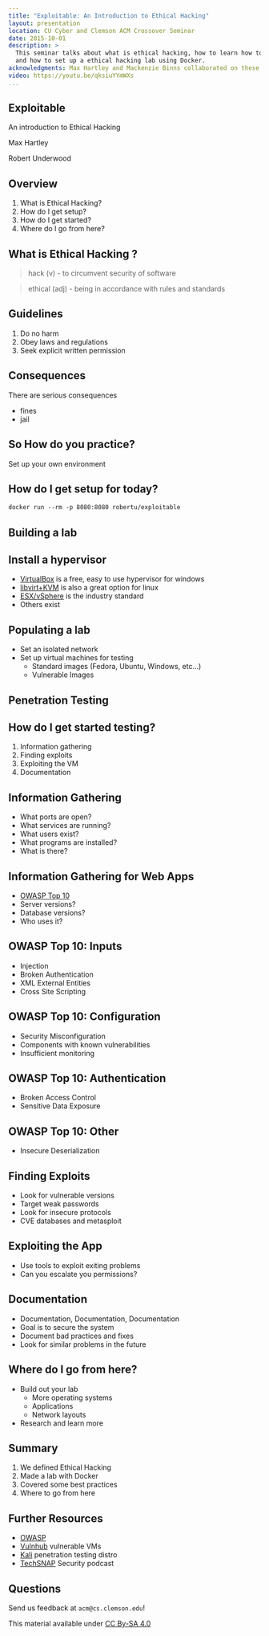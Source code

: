 ```yaml
---
title: "Exploitable: An Introduction to Ethical Hacking"
layout: presentation
location: CU Cyber and Clemson ACM Crossover Seminar
date: 2015-10-01
description: >
  This seminar talks about what is ethical hacking, how to learn how to do it,
  and how to set up a ethical hacking lab using Docker.
acknowledgments: Max Hartley and Mackenzie Binns collaborated on these slides
video: https://youtu.be/qksiuYYmWXs
...
```

<section id="exploitable" class="title-slide slide level1">
<h1>Exploitable</h1>
<p>An introduction to Ethical Hacking</p>
<p>Max Hartley</p>
<p>Robert Underwood</p>
</section>

<section id="overview" class="title-slide slide level1">
<h1>Overview</h1>
<ol type="1">
<li>What is Ethical Hacking?</li>
<li>How do I get setup?</li>
<li>How do I get started?</li>
<li>Where do I go from here?</li>
</ol>
</section>

<section id="what-is-ethical-hacking" class="title-slide slide level1">
<h1>What is Ethical Hacking ?</h1>
<blockquote>
<p>hack (v) - to circumvent security of software</p>
</blockquote>
<blockquote>
<p>ethical (adj) - being in accordance with rules and standards</p>
</blockquote>
</section>

<section id="guidelines" class="title-slide slide level1">
<h1>Guidelines</h1>
<ol type="1">
<li>Do no harm</li>
<li>Obey laws and regulations</li>
<li>Seek explicit written permission</li>
</ol>
</section>

<section id="consequences" class="title-slide slide level1">
<h1>Consequences</h1>
<p>There are serious consequences</p>
<ul>
<li>fines</li>
<li>jail</li>
</ul>
</section>

<section id="so-how-do-you-practice" class="title-slide slide level1">
<h1>So How do you practice?</h1>
<p>Set up your own environment</p>
</section>

<section id="how-do-i-get-setup-for-today" class="title-slide slide level1">
<h1>How do I get setup for today?</h1>
<div class="sourceCode" id="cb1"><pre class="sourceCode bash"><code class="sourceCode bash"><span id="cb1-1"><a href="#cb1-1" aria-hidden="true"></a><span class="ex">docker</span> run --rm -p 8080:8080 robertu/exploitable</span></code></pre></div>
</section>

<section id="building-a-lab" class="title-slide slide level1">
<h1>Building a lab</h1>

</section>

<section id="install-a-hypervisor" class="title-slide slide level1">
<h1>Install a hypervisor</h1>
<ul>
<li><a href="http://www.virtualbox.org">VirtualBox</a> is a free, easy to use hypervisor for windows</li>
<li><a href="http://www.libvirt.org">libvirt+KVM</a> is also a great option for linux</li>
<li><a href="https://www.vmware.com/products/vsphere-hypervisor.html">ESX/vSphere</a> is the industry standard</li>
<li>Others exist</li>
</ul>
</section>

<section id="populating-a-lab" class="title-slide slide level1">
<h1>Populating a lab</h1>
<ul>
<li>Set an isolated network</li>
<li>Set up virtual machines for testing
<ul>
<li>Standard images (Fedora, Ubuntu, Windows, etc…)</li>
<li>Vulnerable Images</li>
</ul></li>
</ul>
</section>

<section id="penetration-testing" class="title-slide slide level1">
<h1>Penetration Testing</h1>

</section>

<section id="how-do-i-get-started-testing" class="title-slide slide level1">
<h1>How do I get started testing?</h1>
<ol type="1">
<li>Information gathering</li>
<li>Finding exploits</li>
<li>Exploiting the VM</li>
<li>Documentation</li>
</ol>
</section>

<section id="information-gathering" class="title-slide slide level1">
<h1>Information Gathering</h1>
<ul>
<li>What ports are open?</li>
<li>What services are running?</li>
<li>What users exist?</li>
<li>What programs are installed?</li>
<li>What is there?</li>
</ul>
</section>

<section id="information-gathering-for-web-apps" class="title-slide slide level1">
<h1>Information Gathering for Web Apps</h1>
<ul>
<li><a href="https://www.owasp.org/index.php/Category:OWASP_Top_Ten_Project">OWASP Top 10</a></li>
<li>Server versions?</li>
<li>Database versions?</li>
<li>Who uses it?</li>
</ul>
</section>

<section id="owasp-top-10-inputs" class="title-slide slide level1">
<h1>OWASP Top 10: Inputs</h1>
<ul>
<li>Injection</li>
<li>Broken Authentication</li>
<li>XML External Entities</li>
<li>Cross Site Scripting</li>
</ul>
</section>

<section id="owasp-top-10-configuration" class="title-slide slide level1">
<h1>OWASP Top 10: Configuration</h1>
<ul>
<li>Security Misconfiguration</li>
<li>Components with known vulnerabilities</li>
<li>Insufficient monitoring</li>
</ul>
</section>

<section id="owasp-top-10-authentication" class="title-slide slide level1">
<h1>OWASP Top 10: Authentication</h1>
<ul>
<li>Broken Access Control</li>
<li>Sensitive Data Exposure</li>
</ul>
</section>

<section id="owasp-top-10-other" class="title-slide slide level1">
<h1>OWASP Top 10: Other</h1>
<ul>
<li>Insecure Deserialization</li>
</ul>
</section>

<section id="finding-exploits" class="title-slide slide level1">
<h1>Finding Exploits</h1>
<ul>
<li>Look for vulnerable versions</li>
<li>Target weak passwords</li>
<li>Look for insecure protocols</li>
<li>CVE databases and metasploit</li>
</ul>
</section>

<section id="exploiting-the-app" class="title-slide slide level1">
<h1>Exploiting the App</h1>
<ul>
<li>Use tools to exploit exiting problems</li>
<li>Can you escalate you permissions?</li>
</ul>
</section>

<section id="documentation" class="title-slide slide level1">
<h1>Documentation</h1>
<ul>
<li>Documentation, Documentation, Documentation</li>
<li>Goal is to secure the system</li>
<li>Document bad practices and fixes</li>
<li>Look for similar problems in the future</li>
</ul>
</section>

<section id="where-do-i-go-from-here" class="title-slide slide level1">
<h1>Where do I go from here?</h1>
<ul>
<li>Build out your lab
<ul>
<li>More operating systems</li>
<li>Applications</li>
<li>Network layouts</li>
</ul></li>
<li>Research and learn more</li>
</ul>
</section>

<section id="summary" class="title-slide slide level1">
<h1>Summary</h1>
<ol type="1">
<li>We defined Ethical Hacking</li>
<li>Made a lab with Docker</li>
<li>Covered some best practices</li>
<li>Where to go from here</li>
</ol>
</section>

<section id="further-resources" class="title-slide slide level1">
<h1>Further Resources</h1>
<ul>
<li><a href="https://www.owasp.org/index.php/Category:OWASP_Top_Ten_Project">OWASP</a></li>
<li><a href="https://www.vulnhub.com/">Vulnhub</a> vulnerable VMs</li>
<li><a href="www.kali.org">Kali</a> penetration testing distro</li>
<li><a href="http://www.jupiterbroadcasting.com/show/techsnap/">TechSNAP</a> Security podcast</li>
</ul>
</section>

<section id="questions" class="title-slide slide level1">
<h1>Questions</h1>
<p>Send us feedback at <code>acm@cs.clemson.edu</code>!</p>
<p>This material available under <a href="http://creativecommons.org/licenses/by-sa/4.0/">CC By-SA 4.0</a></p>
</section>
